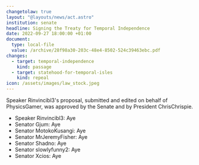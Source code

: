 ```yaml
---
changetolaw: true
layout: "@layouts/news/act.astro"
institution: senate
headline: Signing the Treaty for Temporal Independence
date: 2022-09-27 18:00:00 +01:00
document:
  type: local-file
  value: /archive/28f98a30-203c-48e4-8502-524c39463ebc.pdf
changes:
  - target: temporal-independence
    kind: passage
  - target: statehood-for-temporal-isles
    kind: repeal
icon: /assets/images/law_stock.jpeg
---
```

Speaker Rinvincibl3's proposal, submitted and edited on behalf of PhysicsGamer, was approved by the Senate and by President ChrisChrispie.<!--more-->

- Speaker Rinvincibl3: Aye
- Senator Gjum: Aye
- Senator MotokoKusangi: Aye
- Senator MrJeremyFisher: Aye
- Senator Shadno: Aye
- Senator slowlyfunny2: Aye
- Senator Xcios: Aye
